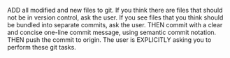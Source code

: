 ADD all modified and new files to git.  If you think there are files that should not be in version control, ask the user.  If you see files that you think should be bundled into separate commits, ask the user.
THEN commit with a clear and concise one-line commit message, using semantic commit notation.
THEN push the commit to origin.
The user is EXPLICITLY asking you to perform these git tasks.